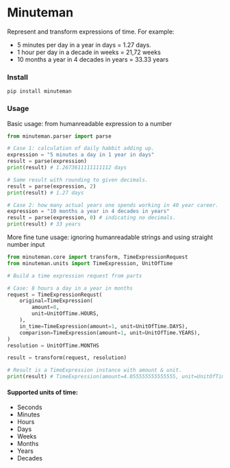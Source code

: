 # Minuteman

Represent and transform expressions of time. For example:

- 5 minutes per day in a year in days = 1.27 days.
- 1 hour per day in a decade in weeks = 21,72 weeks
- 10 months a year in 4 decades in years = 33.33 years

### Install

`pip install minuteman`

### Usage

Basic usage: from humanreadable expression to a number
```python
from minuteman.parser import parse

# Case 1: calculation of daily habbit adding up.
expression = "5 minutes a day in 1 year in days" 
result = parse(expression)
print(result) # 1.2673611111111112 days

# Same result with rounding to given decimals.
result = parse(expression, 2)
print(result) # 1.27 days

# Case 2: how many actual years one spends working in 40 year career.
expression = "10 months a year in 4 decades in years"
result = parse(expression, 0) # indicating no decimals.
print(result) # 33 years

```

More fine tune usage: ignoring humanreadable strings and using straight number input
```python
from minuteman.core import transform, TimeExpressionRequest
from minuteman.units import TimeExpression, UnitOfTime

# Build a time expression request from parts

# Case: 8 hours a day in a year in months
request = TimeExpressionRequst(
    original=TimeExpression(
        amount=8,
        unit=UnitOfTime.HOURS,
    ),
    in_time=TimeExpression(amount=1, unit=UnitOfTime.DAYS),
    comparison=TimeExpression(amount=1, unit=UnitOfTime.YEARS),
)
resolution = UnitOfTime.MONTHS

result = transform(request, resolution)

# Result is a TimeExpression instance with amount & unit.
print(result) # TimeExpression(amount=4.055555555555555, unit=UnitOfTime.Months)


```

#### Supported units of time:
- Seconds
- Minutes
- Hours
- Days
- Weeks
- Months
- Years
- Decades
